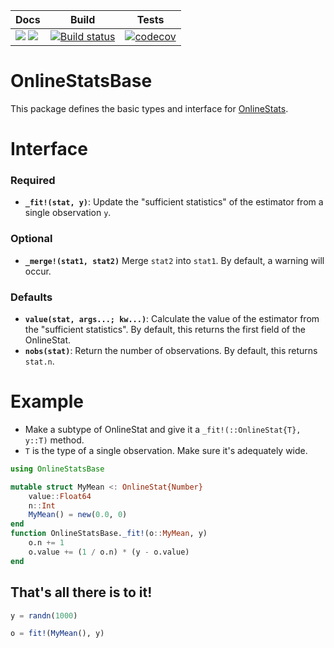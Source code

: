 
| Docs | Build | Tests |
|------|--------|-------|
| [![](https://img.shields.io/badge/docs-stable-blue.svg)](https://joshday.github.io/OnlineStats.jl/stable) [![](https://img.shields.io/badge/docs-latest-blue.svg)](https://joshday.github.io/OnlineStats.jl/latest)  | [![Build status](https://github.com/joshday/OnlineStats.jl/workflows/CI/badge.svg)](https://github.com/joshday/OnlineStats.jl/actions?query=workflow%3ACI+branch%3Amaster) | [![codecov](https://codecov.io/gh/joshday/OnlineStatsBase.jl/branch/master/graph/badge.svg)](https://codecov.io/gh/joshday/OnlineStatsBase.jl) |

# OnlineStatsBase

This package defines the basic types and interface for [OnlineStats](https://github.com/joshday/OnlineStats.jl).

# Interface

### Required
- **`_fit!(stat, y)`**: Update the "sufficient statistics" of the estimator from a single observation `y`.

### Optional
- **`_merge!(stat1, stat2)`** Merge `stat2` into `stat1`.  By default, a warning will occur.

### Defaults
- **`value(stat, args...; kw...)`**:  Calculate the value of the estimator from the "sufficient statistics".  By default, this returns the first field of the OnlineStat.
- **`nobs(stat)`**: Return the number of observations.  By default, this returns `stat.n`.



# Example

- Make a subtype of OnlineStat and give it a `_fit!(::OnlineStat{T}, y::T)` method.
- `T` is the type of a single observation.  Make sure it's adequately wide.

```julia
using OnlineStatsBase

mutable struct MyMean <: OnlineStat{Number}
    value::Float64
    n::Int
    MyMean() = new(0.0, 0)
end
function OnlineStatsBase._fit!(o::MyMean, y)
    o.n += 1
    o.value += (1 / o.n) * (y - o.value)
end
```

## That's all there is to it!

```julia
y = randn(1000)

o = fit!(MyMean(), y)
```
